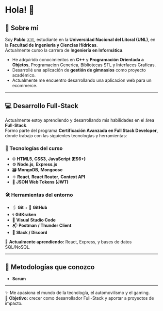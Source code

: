 # Hola! 👋

## 🚀 Sobre mí
Soy **Pablo** 🇦🇷, estudiante en la **Universidad Nacional del Litoral (UNL)**, en la **Facultad de Ingeniería y Ciencias Hídricas**.  
Actualmente curso la carrera de **Ingeniería en Informática**.

- He adquirido conocimientos en **C++** y **Programación Orientada a Objetos**, Programacion Generica, Bibliotecas STL y Interfaces Graficas.  
- Desarrollé una aplicación de **gestión de gimnasios** como proyecto académico. <!-- ([ver repositorio](https://github.com/usuario/repositorio)) -->
- Actualmente me encuentro desarrollando una aplicacion web para un ecommerce.

---

## 💻 Desarrollo Full-Stack
Actualmente estoy aprendiendo y desarrollando mis habilidades en el área **Full-Stack**.  
Formo parte del programa **Certificación Avanzada en Full Stack Developer**, donde trabajo con las siguientes tecnologías y herramientas:

### 🧩 Tecnologías del curso
- 🌐 **HTML5**, **CSS3**, **JavaScript (ES6+)**  
- ⚙️ **Node.js**, **Express.js**  
- 🗃️ **MongoDB**, **Mongoose**  
- ⚛️ **React**, **React Router**, **Context API**  
- 🔐 **JSON Web Tokens (JWT)**  

### 🛠️ Herramientas del entorno
- 🖇️ **Git** + 🐙 **GitHub**  
- 🌀 **GitKraken**  
- 📝 **Visual Studio Code**  
- 📬 **Postman / Thunder Client**  
- 💬 **Slack / Discord**

🌱 **Actualmente aprendiendo:** React, Express, y bases de datos SQL/NoSQL.

---

## 📌 Metodologías que conozco
- **Scrum**

---

✨ Me apasiona el mundo de la tecnología, el automovilismo y el gaming.  
🎯 **Objetivo:** crecer como desarrollador Full-Stack y aportar a proyectos de impacto.
